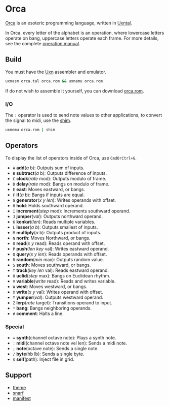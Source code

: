 # Orca

[Orca](https://wiki.xxiivv.com/orca) is an esoteric programming language, written in [Uxntal](https://wiki.xxiivv.com/site/uxntal.html).

In Orca, every letter of the alphabet is an operation, where lowercase letters operate on bang, uppercase letters operate each frame. 
For more details, see the complete [operation manual](https://wiki.xxiivv.com/site/orca.html).

## Build

You must have the [Uxn](https://git.sr.ht/~rabbits/uxn/) assembler and emulator.

```sh
uxnasm orca.tal orca.rom && uxnemu orca.rom
```

If do not wish to assemble it yourself, you can download [orca.rom](https://rabbits.srht.site/orca/orca.rom).

### I/O

The `:` operator is used to send note values to other applications, to convert the signal to midi, use the [shim](https://git.sr.ht/~rabbits/shim/).

```sh
uxnemu orca.rom | shim
```

## Operators

To display the list of operators inside of Orca, use `CmdOrCtrl+G`.

- `A` **add**(*a* b): Outputs sum of inputs.
- `B` **subtract**(*a* b): Outputs difference of inputs.
- `C` **clock**(*rate* mod): Outputs modulo of frame.
- `D` **delay**(*rate* mod): Bangs on modulo of frame.
- `E` **east**: Moves eastward, or bangs.
- `F` **if**(*a* b): Bangs if inputs are equal.
- `G` **generator**(*x* *y* *len*): Writes operands with offset.
- `H` **hold**: Holds southward operand.
- `I` **increment**(*step* mod): Increments southward operand.
- `J` **jumper**(*val*): Outputs northward operand.
- `K` **konkat**(*len*): Reads multiple variables.
- `L` **lesser**(*a* *b*): Outputs smallest of inputs.
- `M` **multiply**(*a* b): Outputs product of inputs.
- `N` **north**: Moves Northward, or bangs.
- `O` **read**(*x* *y* read): Reads operand with offset.
- `P` **push**(*len* *key* val): Writes eastward operand.
- `Q` **query**(*x* *y* *len*): Reads operands with offset.
- `R` **random**(*min* max): Outputs random value.
- `S` **south**: Moves southward, or bangs.
- `T` **track**(*key* *len* val): Reads eastward operand.
- `U` **uclid**(*step* max): Bangs on Euclidean rhythm.
- `V` **variable**(*write* read): Reads and writes variable.
- `W` **west**: Moves westward, or bangs.
- `X` **write**(*x* *y* val): Writes operand with offset.
- `Y` **yumper**(*val*): Outputs westward operand.
- `Z` **lerp**(*rate* target): Transitions operand to input.
- `*` **bang**: Bangs neighboring operands.
- `#` **comment**: Halts a line.

### Special

- `=` **synth**(channel octave note): Plays a synth note.
- `:` **midi**(channel octave note vel len): Sends a midi note.
- `;` **note**(octave note): Sends a single note.
- `/` **byte**(hb lb): Sends a single byte.
- `$` **self**(path): Inject file in grid.

## Support

- [theme](https://wiki.xxiivv.com/site/theme.html)
- [snarf](https://wiki.xxiivv.com/site/snarf.html)
- [manifest](https://wiki.xxiivv.com/site/manifest.html)
